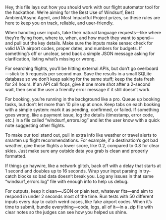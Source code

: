 Hey, this file lays out how you should work with our flight automator tool for the hackathon. We’re aiming for the Best Use of Windsurf, Best Ambient/Async Agent, and Most Impactful Project prizes, so these rules are here to keep you on track, reliable, and user-friendly.

When handling user inputs, take their natural language requests—like where they’re flying from, where to, when, and how much they want to spend—and pull out the key details. Make sure the inputs make sense: check for valid IATA airport codes, proper dates, and numbers for budgets. If something’s off or unclear, send back a simple JSON message asking for clarification, listing what’s missing or wrong.

For searching flights, you’ll be hitting external APIs, but don’t go overboard—stick to 5 requests per second max. Save the results in a small SQLite database so we don’t keep asking for the same stuff; keep the data fresh for 24 hours. If an API call flops, give it one more shot after a 2-second wait, then send the user a friendly error message if it still doesn’t work.

For booking, you’re running in the background like a pro. Queue up booking tasks, but don’t let more than 10 pile up at once. Keep tabs on each booking with a simple system: mark it as pending, confirmed, or failed. If something goes wrong, like a payment issue, log the details (timestamp, error code, etc.) in a file called “windsurf_errors.log” and let the user know with a quick note suggesting other flights.

To make our tool stand out, pull in extra info like weather or travel alerts to smarten up flight recommendations. For example, if a destination’s got bad weather, give those flights a lower score, like 0.2, compared to 0.8 for clear skies. Just make sure any outside data you grab is clean and properly formatted.

If things go haywire, like a network glitch, back off with a delay that starts at 1 second and doubles up to 16 seconds. Wrap your input parsing in try-catch blocks so bad data doesn’t break you. Log any issues in that same “windsurf_errors.log” file with enough info to help us debug.

For outputs, keep it clean—JSON or plain text, whatever fits—and aim to respond in under 2 seconds most of the time. Run tests with 50 different inputs every day to catch weird cases, like fake airport codes. When it’s time to submit, bundle everything—code, logs, all of it—in a .zip file with clear notes so the judges can see how you helped us shine.